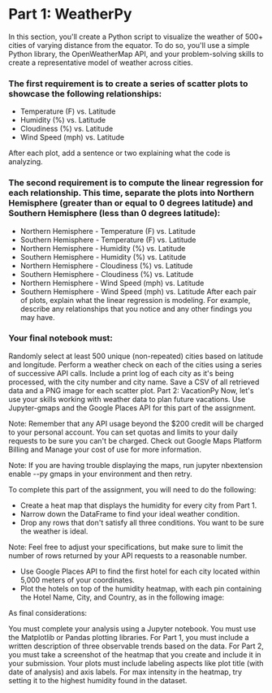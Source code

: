 # Part 1: WeatherPy
In this section, you'll create a Python script to visualize the weather of 500+ cities of varying distance from the equator. To do so, you'll use a simple Python library, the OpenWeatherMap API, and your problem-solving skills to create a representative model of weather across cities.

### The first requirement is to create a series of scatter plots to showcase the following relationships:

* Temperature (F) vs. Latitude
* Humidity (%) vs. Latitude
* Cloudiness (%) vs. Latitude
* Wind Speed (mph) vs. Latitude

After each plot, add a sentence or two explaining what the code is analyzing.

### The second requirement is to compute the linear regression for each relationship. This time, separate the plots into Northern Hemisphere (greater than or equal to 0 degrees latitude) and Southern Hemisphere (less than 0 degrees latitude):

* Northern Hemisphere - Temperature (F) vs. Latitude
* Southern Hemisphere - Temperature (F) vs. Latitude
* Northern Hemisphere - Humidity (%) vs. Latitude
* Southern Hemisphere - Humidity (%) vs. Latitude
* Northern Hemisphere - Cloudiness (%) vs. Latitude
* Southern Hemisphere - Cloudiness (%) vs. Latitude
* Northern Hemisphere - Wind Speed (mph) vs. Latitude
* Southern Hemisphere - Wind Speed (mph) vs. Latitude
After each pair of plots, explain what the linear regression is modeling. For example, describe any relationships that you notice and any other findings you may have.

### Your final notebook must:

Randomly select at least 500 unique (non-repeated) cities based on latitude and longitude.
Perform a weather check on each of the cities using a series of successive API calls.
Include a print log of each city as it's being processed, with the city number and city name.
Save a CSV of all retrieved data and a PNG image for each scatter plot.
Part 2: VacationPy
Now, let's use your skills working with weather data to plan future vacations. Use Jupyter-gmaps and the Google Places API for this part of the assignment.

Note: Remember that any API usage beyond the $200 credit will be charged to your personal account. You can set quotas and limits to your daily requests to be sure you can't be charged. Check out Google Maps Platform Billing and Manage your cost of use for more information.

Note: If you are having trouble displaying the maps, run jupyter nbextension enable --py gmaps in your environment and then retry.

To complete this part of the assignment, you will need to do the following:

* Create a heat map that displays the humidity for every city from Part 1.
* Narrow down the DataFrame to find your ideal weather condition. 
* Drop any rows that don't satisfy all three conditions. You want to be sure the weather is ideal.

Note: Feel free to adjust your specifications, but make sure to limit the number of rows returned by your API requests to a reasonable number.

* Use Google Places API to find the first hotel for each city located within 5,000 meters of your coordinates.
* Plot the hotels on top of the humidity heatmap, with each pin containing the Hotel Name, City, and Country, as in the following image:


As final considerations:

You must complete your analysis using a Jupyter notebook.
You must use the Matplotlib or Pandas plotting libraries.
For Part 1, you must include a written description of three observable trends based on the data.
For Part 2, you must take a screenshot of the heatmap that you create and include it in your submission.
Your plots must include labeling aspects like plot title (with date of analysis) and axis labels.
For max intensity in the heatmap, try setting it to the highest humidity found in the dataset.
